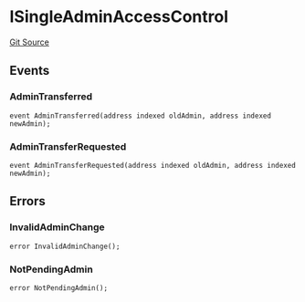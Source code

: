 # ISingleAdminAccessControl
[Git Source](https://github.com/Level-Money/contracts/blob/cdcafc63c9abdb8c667176cf6dd45d63276ad690/src/v1/interfaces/ISingleAdminAccessControl.sol)


## Events
### AdminTransferred

```solidity
event AdminTransferred(address indexed oldAdmin, address indexed newAdmin);
```

### AdminTransferRequested

```solidity
event AdminTransferRequested(address indexed oldAdmin, address indexed newAdmin);
```

## Errors
### InvalidAdminChange

```solidity
error InvalidAdminChange();
```

### NotPendingAdmin

```solidity
error NotPendingAdmin();
```

